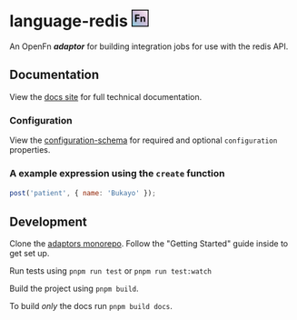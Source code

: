 # language-redis <img src='./assets/square.png' width="30" height="30"/>

An OpenFn **_adaptor_** for building integration jobs for use with the redis API.

## Documentation

View the [docs site](https://docs.openfn.org/adaptors/packages/redis-docs)
for full technical documentation.

### Configuration

View the
[configuration-schema](https://docs.openfn.org/adaptors/packages/redis-configuration-schema/)
for required and optional `configuration` properties.

### A example expression using the `create` function

```js
post('patient', { name: 'Bukayo' });
```

## Development

Clone the [adaptors monorepo](https://github.com/OpenFn/adaptors). Follow the
"Getting Started" guide inside to get set up.

Run tests using `pnpm run test` or `pnpm run test:watch`

Build the project using `pnpm build`.

To build _only_ the docs run `pnpm build docs`.
